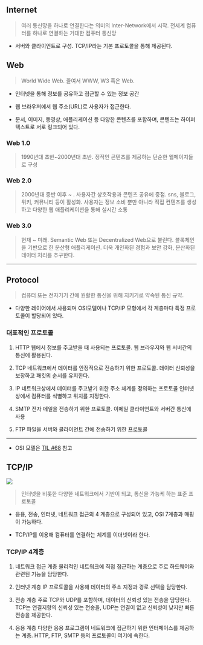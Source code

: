 ## Internet
> 여러 통신망을 하나로 연결한다는 의미의 Inter-Network에서 시작. 전세계 컴퓨터를 하나로 연결하는 거대한 컴퓨터 통신망

* 서버와 클라이언트로 구성. TCP/IP라는 기본 프로토콜을 통해 제공된다.


## Web
> World Wide Web. 줄여서 WWW, W3 혹은 Web.

* 인터넷을 통해 정보를 공유하고 접근할 수 있는 정보 공간

* 웹 브라우저에서 웹 주소(URL)로 사용자가 접근한다.

* 문서, 이미지, 동영상, 애플리케이션 등 다양한 콘텐츠를 포함하며, 콘텐츠는 하이퍼텍스트로 서로 링크되어 있다.

### Web 1.0
> 1990년대 초반~2000년대 초반. 정적인 콘텐츠를 제공하는 단순한 웹페이지들로 구성

### Web 2.0
> 2000년대 중반 이후 ~ . 사용자간 상호작용과 콘텐츠 공유에 중점. sns, 블로그, 위키, 커뮤니티 등이 활성화. 사용자는 정보 소비 뿐만 아니라 직접 컨텐츠를 생성하고 다양한 웹 애플리케이션을 통해 실시간 소통

### Web 3.0
> 현재 ~ 미래. Semantic Web 또는 Decentralized Web으로 불린다. 블록체인을 기반으로 한 분산형 애플리케이션. 더욱 개인화된 경험과 보안 강화, 분산화된 데이터 처리를 추구한다.

***

## Protocol
> 컴퓨터 또는 전자기기 간에 원활한 통신을 위해 지키기로 약속된 통신 규약.

* 다양한 레이어에서 사용되며 OSI모델이나 TCP/IP 모형에서 각 계층마다 특정 프로토콜이 할당되어 있다.

### 대표적인 프로토콜
1. HTTP
웹에서 정보를 주고받을 때 사용되는 프로토콜. 웹 브라우저와 웹 서버간의 통신에 활용된다.

2. TCP
네트워크에서 데이터를 안정적으로 전송하기 위한 프로토콜. 데이터 신뢰성을 보장하고 패킷의 순서를 유지한다.

3. IP
네트워크상에서 데이터를 주고받기 위한 주소 체계를 정의하는 프로토콜
인터넷 상에서 컴퓨터를 식별하고 위치를 지정한다.

4. SMTP
전자 메일을 전송하기 위한 프로토콜. 이메일 클라이언트와 서버간 통신에 사용

5. FTP
파일을 서버와 클라이언트 간에 전송하기 위한 프로토콜

***

* OSI 모델은 [TIL #68](https://velog.io/@choonbok22/230424-TIL-68) 참고

## TCP/IP
![](https://velog.velcdn.com/images/choonbok22/post/ae9070b9-133c-46df-9437-6a8bd345fd22/image.png)

> 인터넷을 비롯한 다양한 네트워크에서 기반이 되고, 통신을 가능케 하는 표준 프로토콜

* 응용, 전송, 인터넷, 네트워크 접근의 4 계층으로 구성되어 있고, OSI 7계층과 매핑이 가능하다.

* TCP/IP를 이용해 컴퓨터를 연결하는 체계를 이더넷이라 한다.

### TCP/IP 4계층
1. 네트워크 접근 계층
물리적인 네트워크에 직접 접근하는 계층으로 주로 하드웨어와 관련된 기능을 담당한다.

2. 인터넷 계층
IP 프로토콜을 사용해 데이터의 주소 지정과 경로 선택을 담당한다.

3. 전송 계층
주로 TCP와 UDP를 포함하며, 데이터의 신뢰성 있는 전송을 담당한다. TCP는 연결지향의 신뢰성 있는 전송을, UDP는 연결이 없고 신뢰성이 낮지만 빠른 전송을 제공한다.

4. 응용 계층
다양한 응용 프로그램이 네트워크에 접근하기 위한 인터페이스를 제공하는 계층. HTTP, FTP, SMTP 등의 프로토콜이 여기에 속한다.